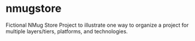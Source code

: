 # nmugstore
Fictional NMug Store Project to illustrate one way to organize a project for multiple layers/tiers, platforms, and technologies.
